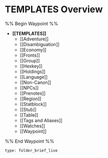 # TEMPLATES Overview
%% Begin Waypoint %%
- **[[TEMPLATES]]**
	- [[Adventure]]
	- [[Disambiguation]]
	- [[Economy]]
	- [[Fronts]]
	- [[Group]]
	- [[Hexkey]]
	- [[Holdings]]
	- [[Language]]
	- [[Non-Canon]]
	- [[NPCs]]
	- [[Prenotes]]
	- [[Region]]
	- [[Statblock]]
	- [[Stub]]
	- [[Table]]
	- [[Tags and Aliases]]
	- [[Watches]]
	- [[Waypoint]]

%% End Waypoint %%
 
```ccard
type: folder_brief_live
```
 
